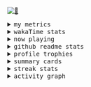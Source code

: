 [![🐙](https://hits.seeyoufarm.com/api/count/incr/badge.svg?url=https%3A%2F%2Fgithub.com%2Fktnkk%2Fhit-counter&count_bg=%23070707&title_bg=%23070707&icon=&icon_color=%23E7E7E7&title=visitors&edge_flat=true)](https://hits.seeyoufarm.com)

<details>
  <summary> <samp>my metrics</samp></summary>
  
  <br>
  
 ![🐳](https://github.com/kkhys/kkhys/blob/main/github-metrics.svg)
  
  ***
</details>

<details>
  <summary> <samp>wakaTime stats</samp></summary>
  
  <br>
  
<!--START_SECTION:waka-->
![Code Time](http://img.shields.io/badge/Code%20Time-3%2C514%20hrs%2020%20mins-blue)

**🐱 My GitHub Data** 

> 📦 5.1 MB Used in GitHub's Storage 
 > 
> 💼 Opted to Hire
 > 
> 📜 9 Public Repositories 
 > 
> 🔑 23 Private Repositories 
 > 
**I'm an Early 🐤** 

```text
🌞 Morning                6035 commits        ████████░░░░░░░░░░░░░░░░░   31.11 % 
🌆 Daytime                4690 commits        ██████░░░░░░░░░░░░░░░░░░░   24.18 % 
🌃 Evening                7031 commits        █████████░░░░░░░░░░░░░░░░   36.25 % 
🌙 Night                  1641 commits        ██░░░░░░░░░░░░░░░░░░░░░░░   08.46 % 
```
📅 **I'm Most Productive on Tuesday** 

```text
Monday                   2892 commits        ████░░░░░░░░░░░░░░░░░░░░░   14.91 % 
Tuesday                  3024 commits        ████░░░░░░░░░░░░░░░░░░░░░   15.59 % 
Wednesday                2741 commits        ████░░░░░░░░░░░░░░░░░░░░░   14.13 % 
Thursday                 2542 commits        ███░░░░░░░░░░░░░░░░░░░░░░   13.11 % 
Friday                   2788 commits        ████░░░░░░░░░░░░░░░░░░░░░   14.37 % 
Saturday                 2527 commits        ███░░░░░░░░░░░░░░░░░░░░░░   13.03 % 
Sunday                   2883 commits        ████░░░░░░░░░░░░░░░░░░░░░   14.86 % 
```


📊 **This Week I Spent My Time On** 

```text
🕑︎ Time Zone: Asia/Tokyo

💬 Programming Languages: 
Other                    55 hrs 8 mins       ████████████████████░░░░░   79.22 % 
Java                     5 hrs 6 mins        ██░░░░░░░░░░░░░░░░░░░░░░░   07.34 % 
MDX                      2 hrs 51 mins       █░░░░░░░░░░░░░░░░░░░░░░░░   04.10 % 
SQL                      2 hrs 34 mins       █░░░░░░░░░░░░░░░░░░░░░░░░   03.70 % 
JSON                     1 hr 37 mins        █░░░░░░░░░░░░░░░░░░░░░░░░   02.33 % 

🔥 Editors: 
Chrome                   55 hrs 8 mins       ████████████████████░░░░░   79.22 % 
Intellijidea             6 hrs 55 mins       ██░░░░░░░░░░░░░░░░░░░░░░░   09.94 % 
WebStorm                 5 hrs 58 mins       ██░░░░░░░░░░░░░░░░░░░░░░░   08.58 % 
DataGrip                 1 hr 34 mins        █░░░░░░░░░░░░░░░░░░░░░░░░   02.25 % 

💻 Operating System: 
Mac                      69 hrs 35 mins      █████████████████████████   100.00 % 
```


 Last Updated on 2024/05/17 18:38:10 UTC
<!--END_SECTION:waka-->
  
  ***
</details>


<details>
  <summary> <samp>now playing</samp></summary>
  
  <br>
 
 [![🐟](https://spotify-github-profile.vercel.app/api/view?uid=31ryofms4dnv7mrohhepo4c4zgqu&cover_image=true&theme=default&show_offline=false&background_color=121212&bar_color=53b14f&bar_color_cover=false)](https://open.spotify.com/user/31ryofms4dnv7mrohhepo4c4zgqu)
  
  ***
</details>

<details>
  <summary> <samp>github readme stats</samp></summary>
  
  <br>
  
 <p align="left"> 
  <img alt="🐠" src="https://github-readme-stats.vercel.app/api?username=kkhys&count_private=true&show_icons=true&theme=dark&include_all_commits=true" />
  <img alt="🐟" src="https://github-readme-stats.vercel.app/api/top-langs/?username=kkhys&layout=compact&theme=dark&langs_count=10&hide=HTML,CSS,SCSS" />
</p>
  
  ***
</details>

<details>
  <summary> <samp>profile trophies</samp></summary>
  
  <br>
  
  [![🐬](https://github-profile-trophy.vercel.app/?username=kkhys&rank=SECRET,SSS,SS,S,AAA,AA,A&theme=darkhub&row=1&margin-w=10&no-bg=true)](https://github.com/ryo-ma/github-profile-trophy)
  
  ***
</details>

<details>
  <summary> <samp>summary cards</samp></summary>
  
  <br>
  
  ![🐋](https://github-profile-summary-cards.vercel.app/api/cards/profile-details?username=kkhys&theme=github_dark)
  ![🦑](https://github-profile-summary-cards.vercel.app/api/cards/repos-per-language?username=kkhys&theme=github_dark)
  ![🦭](https://github-profile-summary-cards.vercel.app/api/cards/most-commit-language?username=kkhys&theme=github_dark)
  ![🦀](https://github-profile-summary-cards.vercel.app/api/cards/stats?username=kkhys&theme=github_dark)
  ![🦈](https://github-profile-summary-cards.vercel.app/api/cards/productive-time?username=kkhys&theme=github_dark)
  
  ***
</details>

<details>
  <summary> <samp>streak stats</samp></summary>
  
  <br>
  
  [![🐠](http://github-readme-streak-stats.herokuapp.com?user=kkhys&theme=dark)](https://git.io/streak-stats)
  
  ***
</details>

<details>
  <summary> <samp>activity graph</samp></summary>
  
  <br>
  
  [![🐡](https://github-readme-activity-graph.vercel.app/graph?username=kkhys&theme=xcode)](https://github.com/ashutosh00710/github-readme-activity-graph)
  
  ***
</details>
